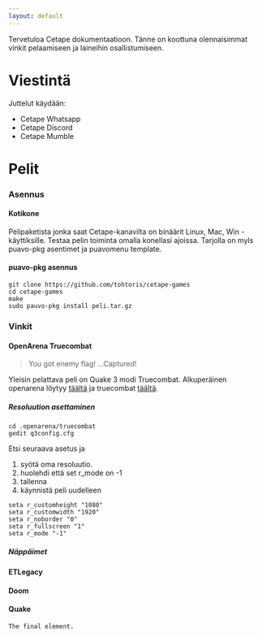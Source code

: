 ```yaml
---
layout: default
---
```


Tervetuloa Cetape dokumentaatioon. Tänne on koottuna olennaisimmat vinkit pelaamiseen ja laineihin osallistumiseen.

# Viestintä
Juttelut käydään:
- Cetape Whatsapp
- Cetape Discord
- Cetape Mumble

# Pelit

### Asennus

#### Kotikone 
Pelipaketista jonka saat Cetape-kanavilta on binäärit Linux, Mac, Win -käyttiksille. Testaa pelin toiminta omalla konellasi ajoissa. Tarjolla on myls puavo-pkg asentimet ja puavomenu template.

#### puavo-pkg asennus
```
git clone https://github.com/tohtoris/cetape-games
cd cetape-games
make
sudo pauvo-pkg install peli.tar.gz
```
### Vinkit

#### OpenArena Truecombat

> You got enemy flag!
> ...Captured!

Yleisin pelattava peli on Quake 3 modi Truecombat. Alkuperäinen openarena löytyy [täältä](https://openarena.ws) ja truecombat [täältä](https://truecombat.com).

##### Resoluution asettaminen

```
cd .openarena/truecombat
gedit q3config.cfg
```
Etsi seuraava asetus ja 
1. syötä oma resoluutio. 
2. huolehdi että set r_mode on -1
3. tallenna
4. käynnistä peli uudelleen
```
seta r_customheight "1080"
seta r_customwidth "1920"
seta r_noborder "0"
seta r_fullscreen "1"
seta r_mode "-1"
```
##### Näppäimet


##### 

#### ETLegacy



#### Doom


#### Quake




```
The final element.
```
